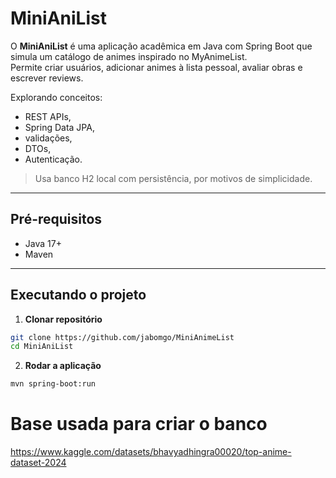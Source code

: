 # MiniAniList

O **MiniAniList** é uma aplicação acadêmica em Java com Spring Boot que simula um catálogo de animes inspirado no MyAnimeList.  
Permite criar usuários, adicionar animes à lista pessoal, avaliar obras e escrever reviews.

Explorando conceitos:
- REST APIs,
- Spring Data JPA,
- validações,
- DTOs,
- Autenticação.

> Usa banco H2 local com persistência, por motivos de simplicidade.

---

## Pré-requisitos

- Java 17+
- Maven

---

## Executando o projeto

1. **Clonar repositório**
```bash
git clone https://github.com/jabomgo/MiniAnimeList
cd MiniAniList
```

2. **Rodar a aplicação**

```bash
mvn spring-boot:run
```

# Base usada para criar o banco
https://www.kaggle.com/datasets/bhavyadhingra00020/top-anime-dataset-2024